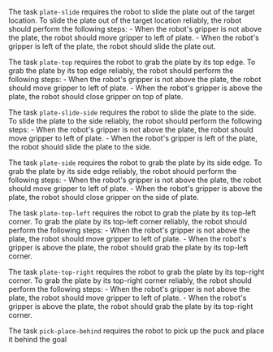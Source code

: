 

The task `plate-slide` requires the robot to slide the plate out of the target location.
To slide the plate out of the target location reliably, the robot should perform the following steps:
    - When the robot's gripper is not above the plate, the robot should move gripper to left of plate.
    - When the robot's gripper is left of the plate, the robot should slide the plate out.

The task `plate-top` requires the robot to grab the plate by its top edge.
To grab the plate by its top edge reliably, the robot should perform the following steps:
    - When the robot's gripper is not above the plate, the robot should move gripper to left of plate.
    - When the robot's gripper is above the plate, the robot should close gripper on top of plate.

The task `plate-slide-side` requires the robot to slide the plate to the side.
To slide the plate to the side reliably, the robot should perform the following steps:
    - When the robot's gripper is not above the plate, the robot should move gripper to left of plate.
    - When the robot's gripper is left of the plate, the robot should slide the plate to the side.

The task `plate-side` requires the robot to grab the plate by its side edge.
To grab the plate by its side edge reliably, the robot should perform the following steps:
    - When the robot's gripper is not above the plate, the robot should move gripper to left of plate.
    - When the robot's gripper is above the plate, the robot should close gripper on the side of plate.

The task `plate-top-left` requires the robot to grab the plate by its top-left corner.
To grab the plate by its top-left corner reliably, the robot should perform the following steps:
    - When the robot's gripper is not above the plate, the robot should move gripper to left of plate.
    - When the robot's gripper is above the plate, the robot should grab the plate by its top-left corner.

The task `plate-top-right` requires the robot to grab the plate by its top-right corner.
To grab the plate by its top-right corner reliably, the robot should perform the following steps:
    - When the robot's gripper is not above the plate, the robot should move gripper to left of plate.
    - When the robot's gripper is above the plate, the robot should grab the plate by its top-right corner.

The task `pick-place-behind` requires the robot to pick up the puck and place it behind the goal